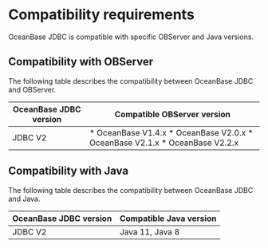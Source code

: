 Compatibility requirements 
===============================================

OceanBase JDBC is compatible with specific OBServer and Java versions. 

Compatibility with OBServer 
---------------------------------------------

The following table describes the compatibility between OceanBase JDBC and OBServer. 


| **OceanBase JDBC version** |                                                                                                      **Compatible OBServer version**                                                                                                      |
|----------------------------|-------------------------------------------------------------------------------------------------------------------------------------------------------------------------------------------------------------------------------------------|
| JDBC V2                    | * OceanBase V1.4.x   * OceanBase V2.0.x   * OceanBase V2.1.x   * OceanBase V2.2.x    |



Compatibility with Java 
-----------------------------------------

The following table describes the compatibility between OceanBase JDBC and Java. 


| **OceanBase JDBC version** | **Compatible Java version** |
|----------------------------|-----------------------------|
| JDBC V2                    | Java 11, Java 8             |



